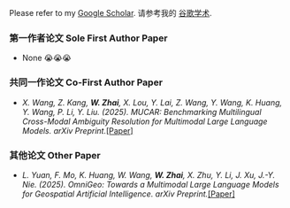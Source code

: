 Please refer to my [Google Scholar](https://scholar.google.com/citations?user=KtNShhoAAAAJ).
请参考我的 [谷歌学术](https://scholar.google.com/citations?user=KtNShhoAAAAJ).

### 第一作者论文 Sole First Author Paper

- None 😭😭😭

### 共同一作论文 Co-First Author Paper

- *X. Wang, Z. Kang, <strong><strong>W. Zhai</strong></strong>, X. Lou, Y. Lai, Z. Wang, Y. Wang, K. Huang, Y. Wang, P. Li, Y. Liu. (2025). MUCAR: Benchmarking Multilingual Cross-Modal Ambiguity Resolution for Multimodal Large Language Models. arXiv Preprint.*[[Paper]](https://arxiv.org/abs/2506.17046)

### 其他论文 Other Paper

- *L. Yuan, F. Mo, K. Huang, W. Wang, <strong><strong>W. Zhai</strong></strong>, X. Zhu, Y. Li, J. Xu, J.-Y. Nie. (2025). OmniGeo: Towards a Multimodal Large Language Models for Geospatial Artificial Intelligence. arXiv Preprint.*[[Paper]](https://arxiv.org/abs/2503.16326)

<!-- - <strong><strong>*C. Yin</strong></strong>, E. Wei, Z. Zhang, Z. Zhan. (2025). PaperHelper: Knowledge-Based LLM QA Paper Reading Assistant. arXiv Preprint.*[[Paper]](https://arxiv.org/abs/2502.14271) -->

<!-- - *Y. Zhao, <strong><strong>C. Yin</strong></strong>, X. Tian, Y. Ge. (2024). FanLoRA: Fantastic LoRAs and Where to Find Them in Large Language Model Fine-tuning. Proceedings of the 2024 Conference on Empirical Methods in Natural Language Processing <strong><strong>(EMNLP 2024)</strong></strong>.*[[Paper]](https://aclanthology.org/2024.emnlp-industry.38.pdf)

- *W. Zhu, Y. Ni, <strong><strong>C. Yin</strong></strong>, A. Tian, X. Wang, G. Xie. (2024). IAPT: Instance-Aware Prompt Turing for Large Language Models. The 62nd Annual Meeting of the Association for Computational Linguistics <strong><strong>(ACL 2024)</strong></strong>.*[[Paper]](https://aclanthology.org/2024.acl-long.771.pdf)

- *X. Gao, W. Zhu, J. Gao and <strong><strong>C. Yin</strong></strong>. (2023). F-PABEE: Flexible-Patience-Based Early Exiting For Single-Label and Multi-Label Text Classification Tasks. 2023 IEEE International Conference on Acoustics, Speech and Signal Processing <strong><strong>(ICASSP 2023)</strong></strong>.* [[Paper]](https://ieeexplore.ieee.org/abstract/document/10095864)

- *<strong><strong>C. Yin</strong></strong>. (2023). Multi-scale and multi-task learning for human audio forensics based on convolutional networks. International Conference on Image, Signal Processing, and Pattern Recognition <strong><strong>(ISPP 2023)</strong></strong>.* [[Paper]](https://doi.org/10.1117/12.2681344) -->
